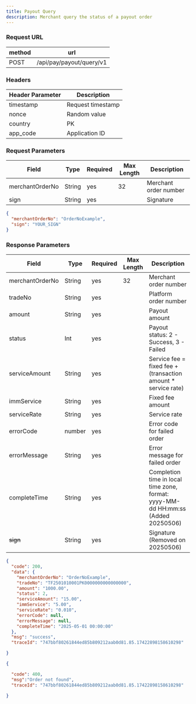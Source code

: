 ```yaml
---
title: Payout Query
description: Merchant query the status of a payout order
---
```


### Request URL

| method | url                      |
| ------ | ------------------------ |
| POST   | /api/pay/payout/query/v1 |

### Headers


| Header Parameter | Description       |
|------------------|-------------------|
| timestamp        | Request timestamp |
| nonce            | Random value      |
| country          | PK                |
| app_code         | Application ID    |


### Request Parameters

| Field           | Type   | Required | Max Length | Description           |
| --------------- | ------ | -------- | ---------- | --------------------- |
| merchantOrderNo | String | yes      | 32         | Merchant order number |
| sign            | String | yes      |            | Signature             |


```json title= request example
{
  "merchantOrderNo": "OrderNoExample",
  "sign": "YOUR_SIGN"
}

```

### Response Parameters

| Field           | Type   | Required | Max Length | Description                                                                        |
| --------------- | ------ | -------- | ---------- | ---------------------------------------------------------------------------------- |
| merchantOrderNo | String | yes      | 32         | Merchant order number                                                              |
| tradeNo         | String | yes      |            | Platform order number                                                              |
| amount          | String | yes      |            | Payout amount                                                                      |
| status          | Int    | yes      |            | Payout status: 2 - Success, 3 - Failed                                             |
| serviceAmount   | String | yes      |            | Service fee = fixed fee + (transaction amount \* service rate)  |
| immService      | String | yes      |            | Fixed fee amount                                                |
| serviceRate     | String | yes      |            | Service rate                                                    |
| errorCode       | number | yes      |            | Error code for failed order                                     |
| errorMessage    | String | yes      |            | Error message for failed order                                  |
| completeTime    | String | yes      |            | Completion time in local time zone, format: yyyy-MM-dd HH\:mm\:ss (Added 20250506) |
| ~~sign~~        | String | yes      |            | Signature (Removed on 20250506)                                                    |


```json title= query Success example
{
  "code": 200,
  "data": {
    "merchantOrderNo": "OrderNoExample",
    "tradeNo": "TF2501010001PK0000000000000000",
    "amount": "1000.00",
    "status": 2,
    "serviceAmount": "15.00",
    "immService": "5.00",
    "serviceRate": "0.010",
    "errorCode": null,
    "errorMessage": null,
    "completeTime": "2025-05-01 00:00:00"
  },
  "msg": "success",
  "traceId": "747bbf80261844ed85b809212aab0d81.85.17422898158610298"

}

```
```json title= query Failure example
{

  "code": 400,
  "msg":"Order not found",
  "traceId": "747bbf80261844ed85b809212aab0d81.85.17422898158610298"

}

```
